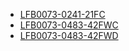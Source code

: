 * [LFB0073-0241-21FC](lfb0073-0241-21fc/LFB0073-0241-21FC.md)
* [LFB0073-0483-42FWC](lfb0073-0483-42fwc/LFB0073-0483-42FWC.md)
* [LFB0073-0483-42FWD](lfb0073-0483-42fwd/LFB0073-0483-42FWD.md)